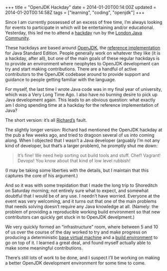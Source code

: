 +++
title = "OpenJDK Hackday"
date = 2014-01-20T00:14:00Z
updated = 2014-01-20T00:14:58Z
tags = ["learning", "coding", "openjdk"]
+++

Since I am currently possessed of an excess of free time, I’m always looking
for events to participate in which will be entertaining and/or educational.
Yesterday, this led me to attend a
[hackday](http://en.wikipedia.org/wiki/Hackathon) run by the [London Java
Community](http://www.meetup.com/Londonjavacommunity/).

These hackdays are based around
[OpenJDK](http://en.wikipedia.org/wiki/OpenJDK), the [reference
implementation](https://blogs.oracle.com/henrik/entry/moving_to_openjdk_as_the)
for Java Standard Edition. People generally work on whatever they like (it is a
hackday, after all), but one of the main goals of these regular hackdays is to
provide an environment where neophytes to OpenJDK development can try and start
making contributions. There are a handful of active contributors to the OpenJDK
codebase around to provide support and guidance to people getting familiar with
the language.

For myself, the last time I wrote Java code was in my final year of university,
which was a Very Long Time Ago. I also have no burning desire to pick up Java
development again. This leads to an obvious question: what exactly am I doing
spending time at a hackday for the reference implementation of Java?

The short version: it’s all [Richard’s](http://insightfullogic.com/blog/)
fault.

The slightly longer version: Richard had mentioned the OpenJDK hackday at the
pub a few weeks ago, and tried to dragoon several of us into coming along. When
I objected that I wasn’t a Java developer (arguably I’m not any kind of
developer, but that’s a larger problem), he promptly shut me down:

> It’s fine! We need help sorting out build tools and stuff. Chef! Vagrant!
> Devops! You know about that kind of low level rubbish!

(I may be taking some liberties with the details, but I maintain that this
captures the core of his argument.)

And so it was with some trepidation that I made the long trip to Shoreditch on
Saturday morning; not entirely sure what to expect, and somewhat doubtful that
I would be of any use. I needn’t have worried. Everyone at the event was very
welcoming, and it turns out that one of the main problems that needs solving
doesn’t require any Java knowledge at all. (Namely: the problem of providing a
reproducible working build environment so that new contributors can quickly get
stuck in to OpenJDK develpment.)

We very quickly formed an “infrastructure” room, where between 5 and 10 of us
over the course of the day worked to try and make progress on producing a
deterministic [base virtual
machine](https://github.com/adoptopenjdk/openjdk-virtual-images) and a [build
environment](https://github.com/adoptopenjdk/openjdk-chef-build) to go on top
of it. I learned a great deal, and found myself actually able to make some
meaningful contributions.

There’s still lots of work to be done, and I suspect I’ll be working on making
a better OpenJDK development environment for some time to come.
